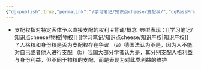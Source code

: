 ```yaml
---
{"dg-publish":true,"permalink":"/学习笔记/知识点cheese/支配权/","dgPassFrontmatter":true}
---
```


- 支配权指对特定客体予以直接支配的权利 #背诵/概念 
·典型表现：[[学习笔记/知识点cheese/物权\|物权]] [[学习笔记/知识点cheese/知识产权\|知识产权]]
？人格权和身份权是否为支配权存在争议
（a）德国法认为不是，因为人不能对自己或者他人进行支配
（b）我国大部分学者认为是，其分别支配人格利益与身份利益，但不同于物权的支配，而是表现为对此类利益的维护